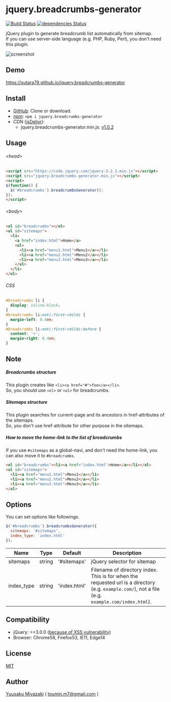 # jquery.breadcrumbs-generator

[![Build Status](https://travis-ci.org/sutara79/jquery.breadcrumbs-generator.svg?branch=master)](https://travis-ci.org/sutara79/jquery.breadcrumbs-generator)
[![dependencies Status](https://david-dm.org/sutara79/jquery.breadcrumbs-generator/status.svg)](https://david-dm.org/sutara79/jquery.breadcrumbs-generator)

jQuery plugin to generate breadcrumb list automatically from sitemap.  
If you can use server-side language (e.g. PHP, Ruby, Perl), you don't need this plugin.

![screenshot](./sample/ss1.png)


## Demo
https://sutara79.github.io/jquery.breadcrumbs-generator


## Install
- [GitHub](https://github.com/sutara79/jquery.breadcrumbs-generator): Clone or download.
- [npm](https://www.npmjs.com/package/jquery.breadcrumbs-generator): `npm i jquery.breadcrumbs-generator`
- CDN ([jsDelivr](https://github.com/jsdelivr/jsdelivr#usage)):
    - jquery.breadcrumbs-generator.min.js: [v1.0.2](https://cdn.jsdelivr.net/npm/jquery.breadcrumbs-generator@1.0.2/dist/jquery.breadcrumbs-generator.min.js)


## Usage
###### &lt;head&gt;
```html
<script src="https://code.jquery.com/jquery-3.2.1.min.js"></script>
<script src="jquery.breadcrumbs-generator.min.js"></script>
<script>
$(function() {
  $('#breadcrumbs').breadcrumbsGenerator();
});
</script>
```

###### &lt;body&gt;
```html
<ol id="breadcrumbs"></ol>
<ul id="sitemaps">
  <li>
    <a href="index.html">Home</a>
    <ul>
      <li><a href="menu1.html">Menu1</a></li>
      <li><a href="menu2.html">Menu2</a></li>
      <li><a href="menu3.html">Menu3</a></li>
    </ul>
  </li>
</ul>
```

###### CSS
```css
#breadcrumbs li {
  display: inline-block;
}
#breadcrumbs li:not(:first-child) {
  margin-left: 0.4em;
}
#breadcrumbs li:not(:first-child):before {
  content: '>';
  margin-right: 0.4em;
}
```

## Note
##### Breadcrumbs structure
This plugin creates like `<li><a href="#">foo</a></li>`.  
So, you should use `<ol>` or `<ul>` for breadcrumbs.

##### Sitemaps structure
This plugin searches for current-page and its ancestors in href-attributes of the sitemaps.  
So, you don't use href-attribute for other purpose in the sitemaps.

##### How to move the home-link to the list of breadcrumbs
If you use `#sitemaps` as a global-navi, and don't need the home-link, you can also move it to `#breadcrumbs`.

```html
<ol id="breadcrumbs"><li><a href="index.html">Home</a></li></ol>
<ul id="sitemaps">
  <li><a href="menu1.html">Menu1</a></li>
  <li><a href="menu2.html">Menu2</a></li>
  <li><a href="menu3.html">Menu3</a></li>
</ul>
```

## Options
You can set options like followings.

```javascript
$('#breadcrumbs').breadcrumbsGenerator({
  sitemaps: '#sitemaps',
  index_type: 'index.html'
});
```

|Name      |Type  |Default     |Description                |
|----------|------|------------|---------------------------|
|sitemaps  |string|'#sitemaps' |jQuery selector for sitemap|
|index_type|string|'index.html'|Filename of directory index. This is for when the requested url is a directory (e.g. `example.com/`), not a file (e.g. `example.com/index.html`).|


## Compatibility
- jQuery: >=3.0.0 ([because of XSS vulnerability](https://nodesecurity.io/advisories/jquery_xss))
- Browser: Chrome58, Firefox53, IE11, Edge14


## License
[MIT](http://www.opensource.org/licenses/mit-license.php)


## Author
[Yuusaku Miyazaki](http://sutara79.hatenablog.com/entry/2015/04/04/215219)
( <toumin.m7@gmail.com> )